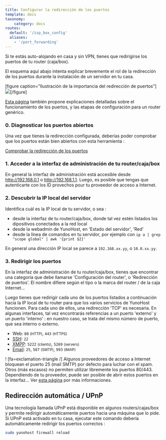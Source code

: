 ```yaml
---
title: Configurar la redirección de los puertos
template: docs
taxonomy:
    category: docs
routes:
  default: '/isp_box_config'
  aliases:
    - '/port_forwarding'
---
```


Si te estás auto-alojando en casa y sin VPN, tienes que redirigirse los puertos de tu router (caja/box).

El esquema aquí abajo intenta explicar brevemente el rol de la redirección de los puertos durante la instalación de un servidor en tu casa.

[figure caption="Ilustración de la importancia del redirección de puertos"]![](image://portForwarding_en.png)[/figure]

[Esta página](https://www.testdevelocidad.es/configuraciones/abrir-correctamente-los-puertos-router/) también propone explicaciones detalladas sobre el funcionamiento de los puertos, y las etapas de configuración para un router genérico.

### 0. Diagnosticar los puertos abiertos

Una vez que tienes la redirección configurada, deberías poder comprobar que los puertos están bien abiertos con esta herramienta :

<a class="btn btn-default" href="http://ports.yunohost.org">Comprobar la redirección de los puertos</a>

### 1. Acceder a la interfaz de administración de tu router/caja/box

En general la interfaz de administración está accesible desde <http://192.168.0.1> o <http://192.168.1.1>.
Luego, es posible que tengas que autenticarte con los ID provechos pour tu proveedor de acceso a Internet.

### 2. Descubrir la IP local del servidor

Identifica cuál es la IP local de tu servidor, o sea :

- desde la interfaz de tu router/caja/box, donde tal vez estén listados los dipositivos conectados a la red local
- desde la webadmin de YunoHost, en 'Estado del servidor', 'Red'
- desde la línea de comandos en tu servidor, por ejemplo con `ip a | grep "scope global" | awk '{print $2}'`

En general una dirección IP local se parece a `192.168.xx.yy`, o `10.0.xx.yy`.

### 3. Redirigir los puertos

En la interfaz de administración de tu router/caja/box, tienes que encontrar una categoría que debe llamarse 'Configuración del router', o 'Redirección de puertos'. El nombre difiere según el tipo o la marca del router / de la caja Internet...

Luego tienes que redirigir cada uno de los puertos listados a continuación hacia la IP local de tu router para que los varios servicios de YunoHost funcionen. Para cada uno de ellos, una redirección 'TCP' es necesaria. En algunas interfaces, tal vez encontrarás referencias a un puerto 'externo' y un puerto 'interno' : en nuestro caso, se trata del mismo número de puerto, que sea interno o externo.

- Web: `80` <small>(HTTP)</small>, `443` <small>(HTTPS)</small>
- [SSH](/ssh): `22`
- [XMPP](/XMPP): `5222` <small>(clients)</small>, `5269` <small>(servers)</small>
- [Email](/email): `25`, `587` <small>(SMTP)</small>, `993` <small>(IMAP)</small>

! [fa=exclamation-triangle /] Algunos proveedores de acceso a Internet bloquean el puerto 25 (mail SMTP) por defecto para luchar con el spam. Otros (más escasos) no permiten utilizar libremente los puertos 80/443. Dependiendo de tu proveedor, puede ser posible de abrir estos puertos en la interfaz... Ver [esta página](/isp) por más informaciones.

## Redirección automática / UPnP

Una tecnología llamada UPnP está disponible en algunos routers/cajas/box y permite redirigir automáticamente puertos hacia una máquina que lo pide. Si UPnP está activado en tu casa, ejecutar este comando debería automáticamente redirigir los puertos correctos :

```bash
sudo yunohost firewall reload
```
